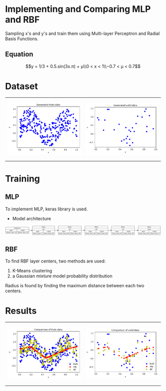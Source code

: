 # Implementing and Comparing MLP and RBF

Sampling x's and y's and train them using Multi-layer Perceptron and Radial Basis Functions.

## Equation

$$y = 1/3 + 0.5.sin(3x.π) + μ\\0 < x < 1\\−0.7 < μ < 0.7$$

# Dataset

<table class="tg">
<tbody>
<tr>
<td>
<p align="center">
<img width="360" src="./images/ds-train.png">
</p></td>
<td>
<p align="center">
<img width="360" src="./images/ds-valid.png">
</p></td></tr>
</tbody>
</table>

# Training

## MLP

To implement MLP, keras library is used.

- Model architecture
<p align="center">
<img src="./images/mlp-arch.png">
</p>

## RBF

To find RBF layer centers, two methods are used:

1. K-Means clustering
2. a Gaussian mixture model probability distribution

Radius is found by finding the maximum distance between each two centers.

# Results

<table class="tg">
<tbody>
<tr>
<td>
<p align="center">
<img width="360" src="./images/res-train.png">
</p></td>
<td>
<p align="center">
<img width="360" src="./images/res-valid.png">
</p></td></tr>
</tbody>
</table>
